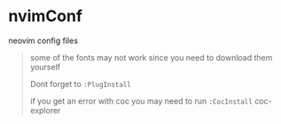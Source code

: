# nvimConf
neovim config files

> some of the fonts may not work since you need to download them yourself
> 
> Dont forget to ```:PlugInstall```
>
> if you get an error with coc you may need to run ```:CocInstall``` coc-explorer
